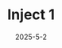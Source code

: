 ---
title: Inject 1
date: 2025-5-2
description: Setting up AD on Server Core
categories: ['Inject']
draft: false # Change to true to not render the post in on the website
---